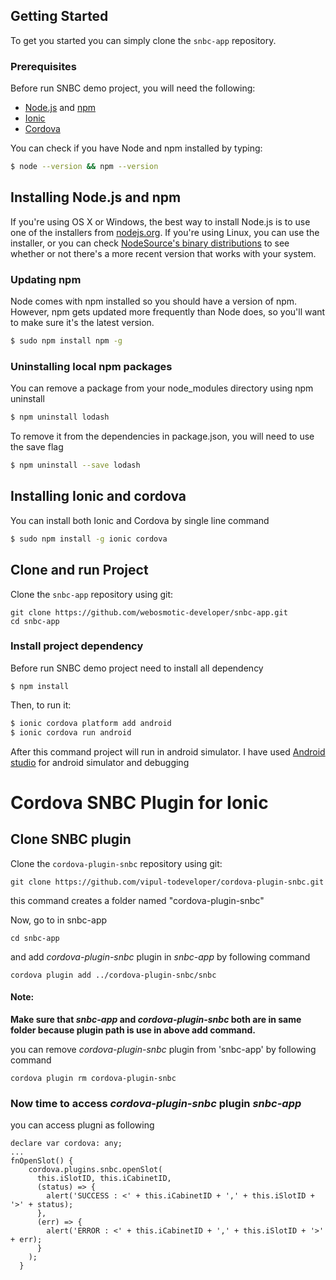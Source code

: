 ## Getting Started

To get you started you can simply clone the `snbc-app` repository.

### Prerequisites

Before run SNBC demo project, you will need the following:

* [Node.js](http://nodejs.org/) and [npm](http://npmjs.org/)
* [Ionic](https://ionicframework.com/docs/#)
* [Cordova](https://cordova.apache.org/)

You can check if you have Node and npm installed by typing:
```sh
$ node --version && npm --version
```

## Installing Node.js and npm

If you're using OS X or Windows, the best way to install Node.js is to use one of the installers from [nodejs.org](https://nodejs.org/en/). If you're using Linux, you can use the installer, or you can check [NodeSource's binary distributions](https://github.com/nodesource/distributions) to see whether or not there's a more recent version that works with your system.

### Updating npm

Node comes with npm installed so you should have a version of npm. However, npm gets updated more frequently than Node does, so you'll want to make sure it's the latest version.

```sh
$ sudo npm install npm -g
```

### Uninstalling local npm packages
You can remove a package from your node_modules directory using npm uninstall <package>

```sh
$ npm uninstall lodash
```


To remove it from the dependencies in package.json, you will need to use the save flag

```sh
$ npm uninstall --save lodash
```

## Installing Ionic and cordova

You can install both Ionic and Cordova by single line command 

```bash
$ sudo npm install -g ionic cordova
```

## Clone and run Project 
Clone the `snbc-app` repository using git:

```
git clone https://github.com/webosmotic-developer/snbc-app.git
cd snbc-app
```

### Install project dependency
 
Before run SNBC demo project need to install all dependency

```
$ npm install
```

Then, to run it:

```bash
$ ionic cordova platform add android
$ ionic cordova run android
```

After this command project will run in android simulator. 
I have used [Android studio](https://developer.android.com/studio/index.html) for android simulator and debugging

# Cordova SNBC Plugin for Ionic

## Clone SNBC plugin 
Clone the `cordova-plugin-snbc` repository using git:

```
git clone https://github.com/vipul-todeveloper/cordova-plugin-snbc.git
```

this command creates a folder named "cordova-plugin-snbc"

Now, go to in snbc-app
 
```
cd snbc-app
```

and add *cordova-plugin-snbc* plugin in *snbc-app* by following command

```
cordova plugin add ../cordova-plugin-snbc/snbc
```

#### Note:
**Make sure that *snbc-app* and *cordova-plugin-snbc* both are in same folder 
because plugin path is use in above add command.**

you can remove *cordova-plugin-snbc* plugin from 'snbc-app' by following command 

```
cordova plugin rm cordova-plugin-snbc
```

### Now time to access *cordova-plugin-snbc* plugin *snbc-app*

you can access plugni as following 

```
declare var cordova: any;
...
fnOpenSlot() {
    cordova.plugins.snbc.openSlot(
      this.iSlotID, this.iCabinetID,
      (status) => {
        alert('SUCCESS : <' + this.iCabinetID + ',' + this.iSlotID + '>' + status);
      },
      (err) => {
        alert('ERROR : <' + this.iCabinetID + ',' + this.iSlotID + '>' + err);
      }
    );
  }
```
